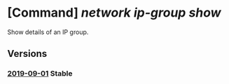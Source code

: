 # [Command] _network ip-group show_

Show details of an IP group.

## Versions

### [2019-09-01](/Resources/mgmt-plane/L3N1YnNjcmlwdGlvbnMve30vcmVzb3VyY2Vncm91cHMve30vcHJvdmlkZXJzL21pY3Jvc29mdC5uZXR3b3JrL2lwZ3JvdXBzL3t9/2019-09-01.xml) **Stable**

<!-- mgmt-plane /subscriptions/{}/resourcegroups/{}/providers/microsoft.network/ipgroups/{} 2019-09-01 -->

